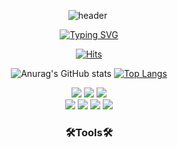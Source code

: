 <div align="center">
  
 ![header](https://capsule-render.vercel.app/api?type=waving&color=CC99FF&height=200&section=header&text=SeungBeen%20Choi&fontSize=70&fontColor=FFFFFF)
<img scr="https://img.shields.io/badge/Kotlin-#7F52FF?style=flat-square&logo=kotlin&logColor=white"/>

[![Typing SVG](https://readme-typing-svg.herokuapp.com?size=30&color=9966FF&lines=Welcome+To+My+GitHub+Page)](https://git.io/typing-svg)
  
[![Hits](https://hits.seeyoufarm.com/api/count/incr/badge.svg?url=https%3A%2F%2Fgithub.com%2Fseungbeen803%2F&count_bg=%23000000&title_bg=%23000000&icon=&icon_color=%23E7E7E7&title=Github&edge_flat=false)](https://hits.seeyoufarm.com)
  
  ![Anurag's GitHub stats](https://github-readme-stats.vercel.app/api?username=seungbeen803&show_icons=true&theme=material-palenight) 
  [![Top Langs](https://github-readme-stats.vercel.app/api/top-langs/?username=seungbeen803&layout=compact)](https://github.com/seungbeen803/github-readme-stats)
 
  
  <p>
    <img src="https://img.shields.io/badge/Java-007396?style=flat-square&logo=Java&logoColor=white"/></a>
    <img src="https://img.shields.io/badge/C-A8B9CC?style=flat-square&logo=C&logoColor=white"/></a>
    <img src="https://img.shields.io/badge/Python-3766AB?style=flat-square&logo=Python&logoColor=white"/></a> <br />
    <img src="https://img.shields.io/badge/HTML5-E34F26?style=flat-square&logo=HTML5&logoColor=white"/></a>
    <img src="https://img.shields.io/badge/CSS3-1572B6?style=flat-square&logo=CSS3&logoColor=white"/></a>
    <img src="https://img.shields.io/badge/JavaScript-F7DF1E?style=flat-square&logo=JavaScript&logoColor=white"/></a>
    <img src="https://img.shields.io/badge/Kotlin-7F52FF?style=flat-square&logo=kotlin&logoColor=FFFFFF"/>
</p>

  ### 🛠Tools🛠
</div>
